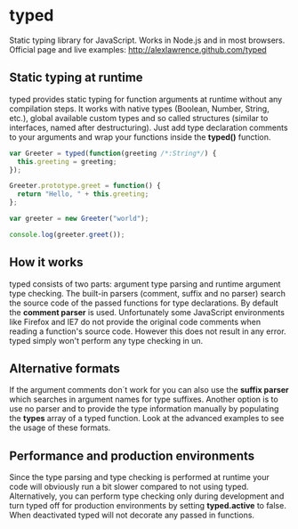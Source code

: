 # typed

Static typing library for JavaScript. Works in Node.js and in most browsers.
Official page and live examples: http://alexlawrence.github.com/typed

## Static typing at runtime

typed provides static typing for function arguments at runtime without any compilation steps.
It works with native types (Boolean, Number, String, etc.), global available custom types and so called structures 
(similar to interfaces, named after destructuring).
Just add type declaration comments to your arguments and wrap your functions inside the **typed()** function.

```javascript
var Greeter = typed(function(greeting /*:String*/) {
  this.greeting = greeting;
});

Greeter.prototype.greet = function() {
  return "Hello, " + this.greeting;
};

var greeter = new Greeter("world");

console.log(greeter.greet());
```

## How it works
            
typed consists of two parts: argument type parsing and runtime argument type checking. The built-in parsers (comment, suffix and no parser) search the source code of the passed functions for type declarations. By default the <strong>comment parser</strong> is used. Unfortunately some JavaScript environments like Firefox and IE7 do not provide the original code comments when reading a function's source code. However this does not result in any error. typed simply won't perform any type checking in un.
            
## Alternative formats
            
If the argument comments don´t work for you can also use the **suffix parser** which searches in argument names for type suffixes. Another option is to use no parser and to provide the type information manually by populating the **types** array of a typed function. Look at the advanced examples to see the usage of these formats.
            
## Performance and production environments

Since the type parsing and type checking is performed at runtime your code will obviously run a bit slower compared to not using typed. Alternatively, you can perform type checking only during development and turn typed off for production environments by setting **typed.active** to false. When deactivated typed will not decorate any passed in functions.